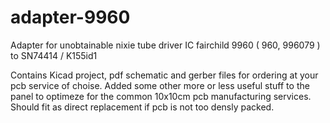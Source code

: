 # adapter-9960
Adapter for unobtainable nixie tube driver IC fairchild 9960 ( 960, 996079 ) to SN74414 / K155id1

Contains Kicad project, pdf schematic and gerber files for ordering at your pcb service of choise. Added some other more or less useful stuff to the panel to optimeze for the common 10x10cm pcb manufacturing services. Should fit as direct replacement if pcb is not too densly packed.

